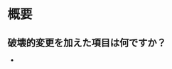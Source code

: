 # 概要

<!-- Notion: https://notion.so/ | Notionのチケットがない場合は行ごと削除 -->
<!-- 変更の概要を説明 -->

## 破壊的変更を加えた項目は何ですか？

- <!-- 破壊的変更がない場合は行ごと削除 -->
